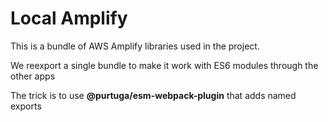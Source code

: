 # Local Amplify

This is a bundle of AWS Amplify libraries used in the project.

We reexport a single bundle to make it work with ES6 modules through the other apps

The trick is to use **@purtuga/esm-webpack-plugin** that adds named exports 